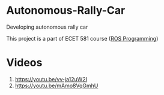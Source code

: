 # Autonomous-Rally-Car
Developing autonomous rally car

This project is a part of ECET 581 course ([ROS Programming](http://web.ics.purdue.edu/~rvoyles/Classes/ROSprogramming/index.html))

# Videos
1. https://youtu.be/vv-ja12uW2I
2. https://youtu.be/mAmo8VqGmhU
